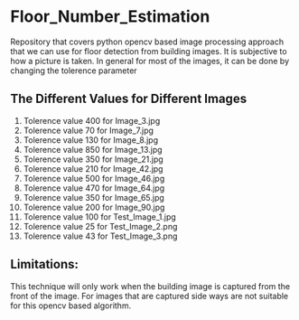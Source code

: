 # Floor_Number_Estimation
Repository that covers python opencv based image processing approach that we can use for floor detection from building images. It is subjective to  how a picture is taken. In general for most of the images, it can be done by changing the tolerence parameter

## The Different Values for Different Images
1. Tolerence value 400 for Image_3.jpg
2. Tolerence value 70 for Image_7.jpg
3. Tolerence value 130 for Image_8.jpg
4. Tolerence value 850 for Image_13.jpg
5. Tolerence value 350 for Image_21.jpg
6. Tolerence value 210 for Image_42.jpg
7. Tolerence value 500 for Image_46.jpg
8. Tolerence value 470 for Image_64.jpg
9. Tolerence value 350 for Image_65.jpg
10. Tolerence value 200 for Image_90.jpg
11. Tolerence value 100 for Test_Image_1.jpg
12. Tolerence value 25 for Test_Image_2.png
13. Tolerence value 43 for Test_Image_3.png

## Limitations:
This technique will only work when the building image is captured from the front of the image. For images that are captured side ways are not suitable for this opencv based algorithm. 
